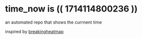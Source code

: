 # time_now is (( 1714114800236 ))

an automated repo that shows the currnent time

inspired by [breakingheatmap](https://github.com/breakingheatmap/breakingheatmap)